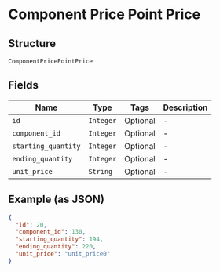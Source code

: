 
# Component Price Point Price

## Structure

`ComponentPricePointPrice`

## Fields

| Name | Type | Tags | Description |
|  --- | --- | --- | --- |
| `id` | `Integer` | Optional | - |
| `component_id` | `Integer` | Optional | - |
| `starting_quantity` | `Integer` | Optional | - |
| `ending_quantity` | `Integer` | Optional | - |
| `unit_price` | `String` | Optional | - |

## Example (as JSON)

```json
{
  "id": 20,
  "component_id": 130,
  "starting_quantity": 194,
  "ending_quantity": 220,
  "unit_price": "unit_price0"
}
```

